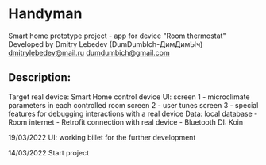 # Handyman
Smart home prototype project - app for device "Room thermostat"
Developed by Dmitry Lebedev (DumDumbIch-ДимДимЫч) dmitrylebedev@mail.ru dumdumbich@gmail.com

Description:
------------
Target real device: Smart Home control device
UI:
screen 1 - microclimate parameters in each controlled room
screen 2 - user tunes
screen 3 - special features for debugging interactions with a real device
Data:
local database - Room
internet - Retrofit
connection with real device - Bluetooth
DI: Koin



19/03/2022
UI: working billet for the further development

14/03/2022
Start project